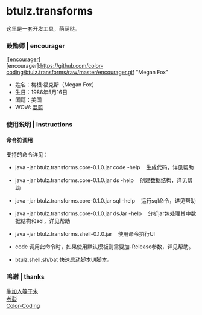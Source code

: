 # btulz.transforms
这里是一套开发工具，萌萌哒。


### 鼓励师 | encourager
[![encourager]](http://baike.baidu.com/view/1645686.htm)  
[encourager]:https://github.com/color-coding/btulz.transforms/raw/master/encourager.gif "Megan Fox"
* 姓名：梅根·福克斯（Megan Fox）
* 生日：1986年5月16日
* 国籍：美国
* WOW: [混剪](http://www.bilibili.com/video/av4485682/ "B站指日可待")

### 使用说明 | instructions
#### 命令符调用
支持的命令详见：
* java -jar btulz.transforms.core-0.1.0.jar code -help     生成代码，详见帮助
* java -jar btulz.transforms.core-0.1.0.jar ds -help       创建数据结构，详见帮助
* java -jar btulz.transforms.core-0.1.0.jar sql -help      运行sql命令，详见帮助
* java -jar btulz.transforms.core-0.1.0.jar dsJar -help    分析jar包处理其中数据结构和sql，详见帮助
* java -jar btulz.transforms.shell-0.1.0.jar               使用命令执行UI

* code 调用此命令时，如果使用默认模板则需要加-Release参数，详见帮助。
* btulz.shell.sh/bat 快速启动脚本UI脚本。
### 鸣谢 | thanks
[牛加人等于朱](http://baike.baidu.com/view/1769.htm "NiurenZhu")<br>
[老彭](http://baike.baidu.com/view/1828.htm "three-stones")<br>
[Color-Coding](http://colorcoding.org/ "咔啦工作室")<br>
